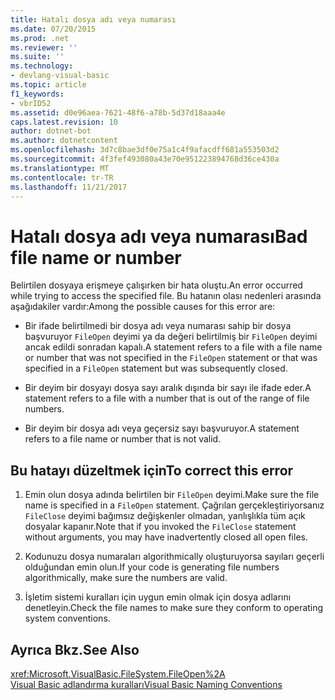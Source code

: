 ```yaml
---
title: Hatalı dosya adı veya numarası
ms.date: 07/20/2015
ms.prod: .net
ms.reviewer: ''
ms.suite: ''
ms.technology:
- devlang-visual-basic
ms.topic: article
f1_keywords:
- vbrID52
ms.assetid: d0e96aea-7621-48f6-a78b-5d37d18aaa4e
caps.latest.revision: 10
author: dotnet-bot
ms.author: dotnetcontent
ms.openlocfilehash: 3d7c8bae3df0e75a1c4f9afacdff681a553503d2
ms.sourcegitcommit: 4f3fef493080a43e70e951223894768d36ce430a
ms.translationtype: MT
ms.contentlocale: tr-TR
ms.lasthandoff: 11/21/2017
---
```

# <a name="bad-file-name-or-number"></a><span data-ttu-id="d3d50-102">Hatalı dosya adı veya numarası</span><span class="sxs-lookup"><span data-stu-id="d3d50-102">Bad file name or number</span></span>
<span data-ttu-id="d3d50-103">Belirtilen dosyaya erişmeye çalışırken bir hata oluştu.</span><span class="sxs-lookup"><span data-stu-id="d3d50-103">An error occurred while trying to access the specified file.</span></span> <span data-ttu-id="d3d50-104">Bu hatanın olası nedenleri arasında aşağıdakiler vardır:</span><span class="sxs-lookup"><span data-stu-id="d3d50-104">Among the possible causes for this error are:</span></span>  
  
-   <span data-ttu-id="d3d50-105">Bir ifade belirtilmedi bir dosya adı veya numarası sahip bir dosya başvuruyor `FileOpen` deyimi ya da değeri belirtilmiş bir `FileOpen` deyimi ancak edildi sonradan kapalı.</span><span class="sxs-lookup"><span data-stu-id="d3d50-105">A statement refers to a file with a file name or number that was not specified in the `FileOpen` statement or that was specified in a `FileOpen` statement but was subsequently closed.</span></span>  
  
-   <span data-ttu-id="d3d50-106">Bir deyim bir dosyayı dosya sayı aralık dışında bir sayı ile ifade eder.</span><span class="sxs-lookup"><span data-stu-id="d3d50-106">A statement refers to a file with a number that is out of the range of file numbers.</span></span>  
  
-   <span data-ttu-id="d3d50-107">Bir deyim bir dosya adı veya geçersiz sayı başvuruyor.</span><span class="sxs-lookup"><span data-stu-id="d3d50-107">A statement refers to a file name or number that is not valid.</span></span>  
  
## <a name="to-correct-this-error"></a><span data-ttu-id="d3d50-108">Bu hatayı düzeltmek için</span><span class="sxs-lookup"><span data-stu-id="d3d50-108">To correct this error</span></span>  
  
1.  <span data-ttu-id="d3d50-109">Emin olun dosya adında belirtilen bir `FileOpen` deyimi.</span><span class="sxs-lookup"><span data-stu-id="d3d50-109">Make sure the file name is specified in a `FileOpen` statement.</span></span> <span data-ttu-id="d3d50-110">Çağrılan gerçekleştiriyorsanız `FileClose` deyimi bağımsız değişkenler olmadan, yanlışlıkla tüm açık dosyalar kapanır.</span><span class="sxs-lookup"><span data-stu-id="d3d50-110">Note that if you invoked the `FileClose` statement without arguments, you may have inadvertently closed all open files.</span></span>  
  
2.  <span data-ttu-id="d3d50-111">Kodunuzu dosya numaraları algorithmically oluşturuyorsa sayıları geçerli olduğundan emin olun.</span><span class="sxs-lookup"><span data-stu-id="d3d50-111">If your code is generating file numbers algorithmically, make sure the numbers are valid.</span></span>  
  
3.  <span data-ttu-id="d3d50-112">İşletim sistemi kuralları için uygun emin olmak için dosya adlarını denetleyin.</span><span class="sxs-lookup"><span data-stu-id="d3d50-112">Check the file names to make sure they conform to operating system conventions.</span></span>  
  
## <a name="see-also"></a><span data-ttu-id="d3d50-113">Ayrıca Bkz.</span><span class="sxs-lookup"><span data-stu-id="d3d50-113">See Also</span></span>  
 <xref:Microsoft.VisualBasic.FileSystem.FileOpen%2A>  
 [<span data-ttu-id="d3d50-114">Visual Basic adlandırma kuralları</span><span class="sxs-lookup"><span data-stu-id="d3d50-114">Visual Basic Naming Conventions</span></span>](../../../visual-basic/programming-guide/program-structure/naming-conventions.md)
